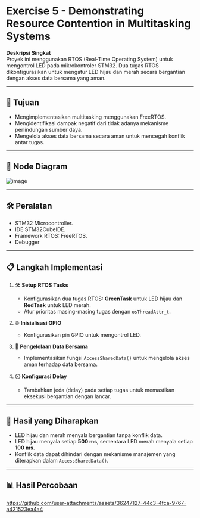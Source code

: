 # Exercise 5 - Demonstrating Resource Contention in Multitasking Systems

**Deskripsi Singkat**  
Proyek ini menggunakan RTOS (Real-Time Operating System) untuk mengontrol LED pada mikrokontroler STM32. Dua tugas RTOS dikonfigurasikan untuk mengatur LED hijau dan merah secara bergantian dengan akses data bersama yang aman.

---

## 🎯 **Tujuan**
- Mengimplementasikan multitasking menggunakan FreeRTOS.  
- Mengidentifikasi dampak negatif dari tidak adanya mekanisme perlindungan sumber daya. 
- Mengelola akses data bersama secara aman untuk mencegah konflik antar tugas.

---

## 📂 Node Diagram
![image](https://github.com/user-attachments/assets/43c486cf-fb34-4313-8343-d65454baaaa0)

---

## 🛠️ **Peralatan**
- STM32 Microcontroller.  
- IDE STM32CubeIDE.  
- Framework RTOS: FreeRTOS.  
- Debugger  

---

## 📋 **Langkah Implementasi**
1. 🛠️ **Setup RTOS Tasks**  
   - Konfigurasikan dua tugas RTOS: **GreenTask** untuk LED hijau dan **RedTask** untuk LED merah.  
   - Atur prioritas masing-masing tugas dengan `osThreadAttr_t`.

2. 🌐 **Inisialisasi GPIO**  
   - Konfigurasikan pin GPIO untuk mengontrol LED.  

3. 🔐 **Pengelolaan Data Bersama**  
   - Implementasikan fungsi `AccessSharedData()` untuk mengelola akses aman terhadap data bersama.

4. ⏲️ **Konfigurasi Delay**  
   - Tambahkan jeda (delay) pada setiap tugas untuk memastikan eksekusi bergantian dengan lancar.

---

## 🎯 **Hasil yang Diharapkan**
- LED hijau dan merah menyala bergantian tanpa konflik data.
- LED hijau menyala setiap **500 ms**, sementara LED merah menyala setiap **100 ms**.   
- Konflik data dapat dihindari dengan mekanisme manajemen yang diterapkan dalam `AccessSharedData()`. 

---

## 📊 **Hasil Percobaan**
https://github.com/user-attachments/assets/36247127-44c3-4fca-9767-a421523ea4a4
